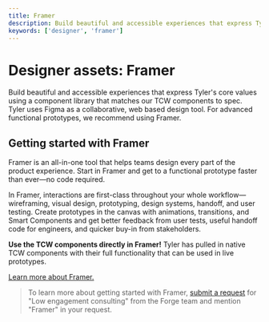 ```yaml
---
title: Framer 
description: Build beautiful and accessible experiences that express Tyler's core values using a component library that matches our TCW components to spec. Tyler uses Figma as a collaborative, web based design tool. For advanced functional prototypes, we recommend using Framer.
keywords: ['designer', 'framer']
---
```


# Designer assets: Framer

Build beautiful and accessible experiences that express Tyler's core values using a component library that matches our TCW components to spec. Tyler uses Figma as a collaborative, web based design tool. For advanced functional prototypes, we recommend using Framer.

## Getting started with Framer

Framer is an all-in-one tool that helps teams design every part of the product experience. Start in Framer and get to a functional prototype faster than ever—no code required.

In Framer, interactions are first-class throughout your whole workflow—wireframing, visual design, prototyping, design systems, handoff, and user testing. Create prototypes in the canvas with animations, transitions, and Smart Components and get better feedback from user tests, useful handoff code for engineers, and quicker buy-in from stakeholders.

**Use the TCW components directly in Framer!** Tyler has pulled in native TCW components with their full functionality that can be used in live prototypes. 

<a href="https://www.framer.com/" target="_blank" rel="noopener noreferrer">Learn more about Framer.</a>

> To learn more about getting started with Framer, [submit a request](/consulting/) for "Low engagement consulting" from the Forge team and mention "Framer" in your request.